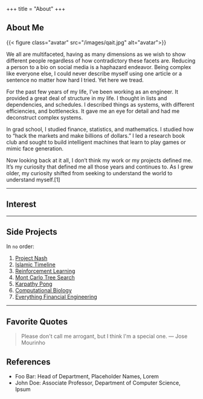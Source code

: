 +++
title = "About"
+++

## About Me

{{< figure class="avatar" src="/images/qait.jpg" alt="avatar">}}

We all are multifaceted, having as many dimensions as we wish to show different people regardless of how contradictory these facets are. Reducing a person to a bio on social media is a haphazard endeavor. Being complex like everyone else, I could never describe myself using one article or a sentence no matter how hard I tried. Yet here we tread.

For the past few years of my life, I’ve been working as an engineer. It provided a great deal of structure in my life. I thought in lists and dependencies, and schedules. I described things as systems, with different efficiencies, and bottlenecks. It gave me an eye for detail and had me deconstruct complex systems.

In grad school, I studied finance, statistics, and mathematics. I studied how to “hack the markets and make billions of dollars.” I led a research book club and sought to build intelligent machines that learn to play games or mimic face generation.

Now looking back at it all, I don’t think my work or my projects defined me. It’s my curiosity that defined me all those years and continues to. As I grew older, my curiosity shifted from seeking to understand the world to understand myself.[1]

---

## Interest

---

## Side Projects

In `no` order:
1. [Project Nash](https://projectnash.com)
2. [Islamic Timeline](https://islamictimeline.com)
3. [Reinforcement Learning](https://github.com/shehio/ReinforcementLearning)
4. [Mont Carlo Tree Search](https://github.com/shehio/monte-carlo-tree-search)
5. [Karpathy Pong](https://github.com/shehio/Karpathy-Pong)
6. [Computational Biology](https://github.com/shehio/Computational-Biology)
7. [Everything Financial Engineering](https://github.com/shehio/Everything-Financial-Engineering)

---

## Favorite Quotes

> Please don't call me arrogant, but I think I'm a special one.
— Jose Mourinho

## References

* Foo Bar: Head of Department, Placeholder Names, Lorem
* John Doe: Associate Professor, Department of Computer Science, Ipsum

[^1]: This is the first footnote.
[^2]: This is the second footnote.